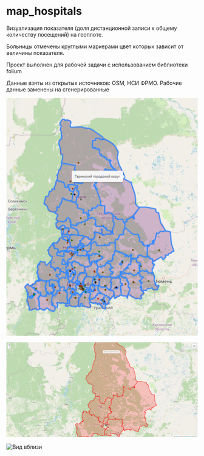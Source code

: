 # map_hospitals
Визуализация показателя (доля дистанционной записи к общему количеству посещений) на геоплоте.

Больницы отмечены круглыми маркерами цвет которых зависит от величины показателя.

Проект выполнен для рабочей задачи с использованием библиотеки folium

Данные взяты из открытых источников: OSM, НСИ ФРМО. Рабочие данные заменены на сгенерированные

![Общий вид](/images/2023-09-04_22-22-29.png)

![Административные округа](/images/2023-09-04_22-27-59.png)

![Вид вблизи](/images/22023-09-04_22-28-24.png)
